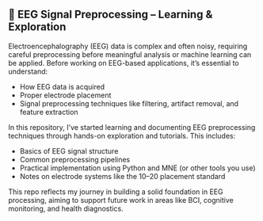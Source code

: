 
## 🧠 EEG Signal Preprocessing – Learning & Exploration

Electroencephalography (EEG) data is complex and often noisy, requiring careful preprocessing before meaningful analysis or machine learning can be applied. Before working on EEG-based applications, it’s essential to understand:

* How EEG data is acquired
* Proper electrode placement
* Signal preprocessing techniques like filtering, artifact removal, and feature extraction

In this repository, I’ve started learning and documenting EEG preprocessing techniques through hands-on exploration and tutorials. This includes:

* Basics of EEG signal structure
* Common preprocessing pipelines
* Practical implementation using Python and MNE (or other tools you use)
* Notes on electrode systems like the 10–20 placement standard

This repo reflects my journey in building a solid foundation in EEG processing, aiming to support future work in areas like BCI, cognitive monitoring, and health diagnostics.


